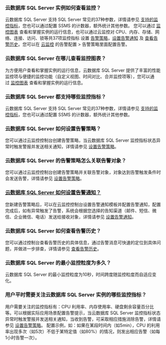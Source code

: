 ### 云数据库 SQL Server 实例如何查看监控？
云数据库 SQL Server 支持 SQL Server 常见的37种参数，详情请参见 [支持的监控指标](https://cloud.tencent.com/document/product/238/70270)，您也可以通过配置 SSMS 的计数器，额外统计其他参数。
您可以通过 [监控图表](https://cloud.tencent.com/document/product/238/70272) 查看和掌握实例的运行信息，也可以通过云监控对 CPU、内存、存储、网络、连接、访问、锁等共37项监控指标 设置 [告警策略](https://cloud.tencent.com/document/product/238/70273)，[设置告警通知](https://cloud.tencent.com/document/product/238/70274) 及 [查看告警历史](https://cloud.tencent.com/document/product/238/70275)。您可以在 [云监控](https://console.cloud.tencent.com/monitor/alarm2/policy/create) 的告警配置 > 告警策略里面配置告警。

### 云数据库 SQL Server 在哪儿查看监控图表？
为方便用户查看和掌握实例的运行信息，云数据库 SQL Server 提供了丰富的性能监控项与便捷的监控功能（自定义视图、时间对比、合并监控项等），您可以通过 [监控图表](https://cloud.tencent.com/document/product/238/70272) 查看和掌握实例的运行信息。

### 云数据库 SQL Server 都支持哪些监控指标？
云数据库 SQL Server 支持 SQL Server 常见的37种参数，详情请参见 [支持的监控指标](https://cloud.tencent.com/document/product/238/70270)，您也可以通过配置 SSMS 的计数器，额外统计其他参数。

### 云数据库 SQL Server 如何设置告警策略？
您可以通过云监控控制台创建告警策略，当云数据库 SQL Server 监控指标状态异常时触发警报并发送相关通知，详情请参见 [设置告警策略](https://cloud.tencent.com/document/product/238/70273)。

### 云数据库 SQL Server 的告警策略怎么关联告警对象？
您可以通过云监控控制台创建告警策略并关联告警对象，对象达到告警触发条件时会发送告警，详情请参见 [设置告警策略](https://cloud.tencent.com/document/product/238/70273)。

### [云数据库 SQL Server 如何设置告警通知？](id:SZGJTZ)
您新建告警策略后，可以在云监控控制台设置告警通知模板并配置告警通知，配置完成后，如有异常触发了告警，系统会根据您选择的告知渠道（邮件、短信、微信、企业微信、电话）发送给接收对象，详情请参见 [设置告警通知](https://cloud.tencent.com/document/product/238/70274)。

### 云数据库 SQL Server 如何查看告警历史？
您可以通过控制台查看告警历史的具体信息，通过告警消息可快速的定位到具体问题，并做进一步排查，详情请参见 [查看告警历史](https://cloud.tencent.com/document/product/238/70275)。

### 云数据库 SQL Server 的最小监控粒度为多久？
云数据库 SQL Server 的最小监控粒度为10秒，时间跨度随监控粒度而自适应变化。

### 用户平时需要关注云数据库 SQL Server 实例的哪些监控指标？
用户需要关注的监控指标有：CPU 利用率、内存使用率、硬盘剩余容量百分比等。可以根据实际应用场景配置告警提示，当云数据库 SQL Server 监控指标状态异常时触发警报并发送相关通知，当收到告警，可采取相应措施消除告警，详情请参见 [设置告警策略](https://cloud.tencent.com/document/product/238/70273)。
配置示例，如：如果在某段时间内（如5min），CPU 的利用率出现多次（如5次）不低于某特定值（如80%）的情况，则发出相应告警（如每1小时告警一次）。

